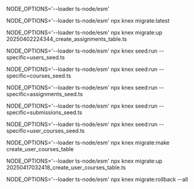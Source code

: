 NODE_OPTIONS='--loader ts-node/esm'

NODE_OPTIONS='--loader ts-node/esm' npx knex migrate:latest

NODE_OPTIONS='--loader ts-node/esm' npx knex migrate:up 20250402224344_create_assignments_table.ts

NODE_OPTIONS='--loader ts-node/esm' npx knex seed:run --specific=users_seed.ts

NODE_OPTIONS='--loader ts-node/esm' npx knex seed:run --specific=courses_seed.ts

NODE_OPTIONS='--loader ts-node/esm' npx knex seed:run --specific=assignments_seed.ts

NODE_OPTIONS='--loader ts-node/esm' npx knex seed:run --specific=submissions_seed.ts

NODE_OPTIONS='--loader ts-node/esm' npx knex seed:run --specific=user_courses_seed.ts

NODE_OPTIONS='--loader ts-node/esm' npx knex migrate:make create_user_courses_table

NODE_OPTIONS='--loader ts-node/esm' npx knex migrate:up 20250417032418_create_user_courses_table.ts

NODE_OPTIONS='--loader ts-node/esm' npx knex migrate:rollback --all
